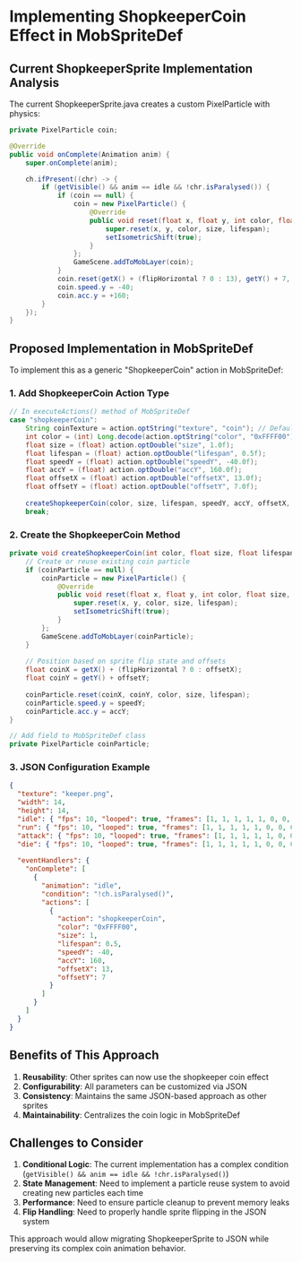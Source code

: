 # Implementing ShopkeeperCoin Effect in MobSpriteDef

## Current ShopkeeperSprite Implementation Analysis

The current ShopkeeperSprite.java creates a custom PixelParticle with physics:
```java
private PixelParticle coin;

@Override
public void onComplete(Animation anim) {
    super.onComplete(anim);

    ch.ifPresent((chr) -> {
        if (getVisible() && anim == idle && !chr.isParalysed()) {
            if (coin == null) {
                coin = new PixelParticle() {
                    @Override
                    public void reset(float x, float y, int color, float size, float lifespan) {
                        super.reset(x, y, color, size, lifespan);
                        setIsometricShift(true);
                    }
                };
                GameScene.addToMobLayer(coin);
            }
            coin.reset(getX() + (flipHorizontal ? 0 : 13), getY() + 7, 0xFFFF00, 1, 0.5f);
            coin.speed.y = -40;
            coin.acc.y = +160;
        }
    });
}
```

## Proposed Implementation in MobSpriteDef

To implement this as a generic "ShopkeeperCoin" action in MobSpriteDef:

### 1. Add ShopkeeperCoin Action Type
```java
// In executeActions() method of MobSpriteDef
case "shopkeeperCoin":
    String coinTexture = action.optString("texture", "coin"); // Default texture
    int color = (int) Long.decode(action.optString("color", "0xFFFF00")).longValue();
    float size = (float) action.optDouble("size", 1.0f);
    float lifespan = (float) action.optDouble("lifespan", 0.5f);
    float speedY = (float) action.optDouble("speedY", -40.0f);
    float accY = (float) action.optDouble("accY", 160.0f);
    float offsetX = (float) action.optDouble("offsetX", 13.0f);
    float offsetY = (float) action.optDouble("offsetY", 7.0f);
    
    createShopkeeperCoin(color, size, lifespan, speedY, accY, offsetX, offsetY);
    break;
```

### 2. Create the ShopkeeperCoin Method
```java
private void createShopkeeperCoin(int color, float size, float lifespan, float speedY, float accY, float offsetX, float offsetY) {
    // Create or reuse existing coin particle
    if (coinParticle == null) {
        coinParticle = new PixelParticle() {
            @Override
            public void reset(float x, float y, int color, float size, float lifespan) {
                super.reset(x, y, color, size, lifespan);
                setIsometricShift(true);
            }
        };
        GameScene.addToMobLayer(coinParticle);
    }
    
    // Position based on sprite flip state and offsets
    float coinX = getX() + (flipHorizontal ? 0 : offsetX);
    float coinY = getY() + offsetY;
    
    coinParticle.reset(coinX, coinY, color, size, lifespan);
    coinParticle.speed.y = speedY;
    coinParticle.acc.y = accY;
}

// Add field to MobSpriteDef class
private PixelParticle coinParticle;
```

### 3. JSON Configuration Example
```json
{
  "texture": "keeper.png",
  "width": 14,
  "height": 14,
  "idle": { "fps": 10, "looped": true, "frames": [1, 1, 1, 1, 1, 0, 0, 0, 0] },
  "run": { "fps": 10, "looped": true, "frames": [1, 1, 1, 1, 1, 0, 0, 0, 0] },
  "attack": { "fps": 10, "looped": true, "frames": [1, 1, 1, 1, 1, 0, 0, 0, 0] },
  "die": { "fps": 10, "looped": true, "frames": [1, 1, 1, 1, 1, 0, 0, 0, 0] },
  
  "eventHandlers": {
    "onComplete": [
      {
        "animation": "idle",
        "condition": "!ch.isParalysed()",
        "actions": [
          {
            "action": "shopkeeperCoin",
            "color": "0xFFFF00",
            "size": 1,
            "lifespan": 0.5,
            "speedY": -40,
            "accY": 160,
            "offsetX": 13,
            "offsetY": 7
          }
        ]
      }
    ]
  }
}
```

## Benefits of This Approach

1. **Reusability**: Other sprites can now use the shopkeeper coin effect
2. **Configurability**: All parameters can be customized via JSON
3. **Consistency**: Maintains the same JSON-based approach as other sprites
4. **Maintainability**: Centralizes the coin logic in MobSpriteDef

## Challenges to Consider

1. **Conditional Logic**: The current implementation has a complex condition (`getVisible() && anim == idle && !chr.isParalysed()`)
2. **State Management**: Need to implement a particle reuse system to avoid creating new particles each time
3. **Performance**: Need to ensure particle cleanup to prevent memory leaks
4. **Flip Handling**: Need to properly handle sprite flipping in the JSON system

This approach would allow migrating ShopkeeperSprite to JSON while preserving its complex coin animation behavior.